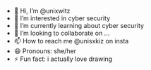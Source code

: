 - 👋 Hi, I’m @unixwitz
- 👀 I’m interested in cyber security
- 🌱 I’m currently learning about cyber security
- 💞️ I’m looking to collaborate on ...
- 📫 How to reach me @unisxkiz on insta
- 😄 Pronouns: she/her
- ⚡ Fun fact: i actually love drawing

<!---
unixwitz/unixwitz is a ✨ special ✨ repository because its `README.md` (this file) appears on your GitHub profile.
You can click the Preview link to take a look at your changes.
--->
